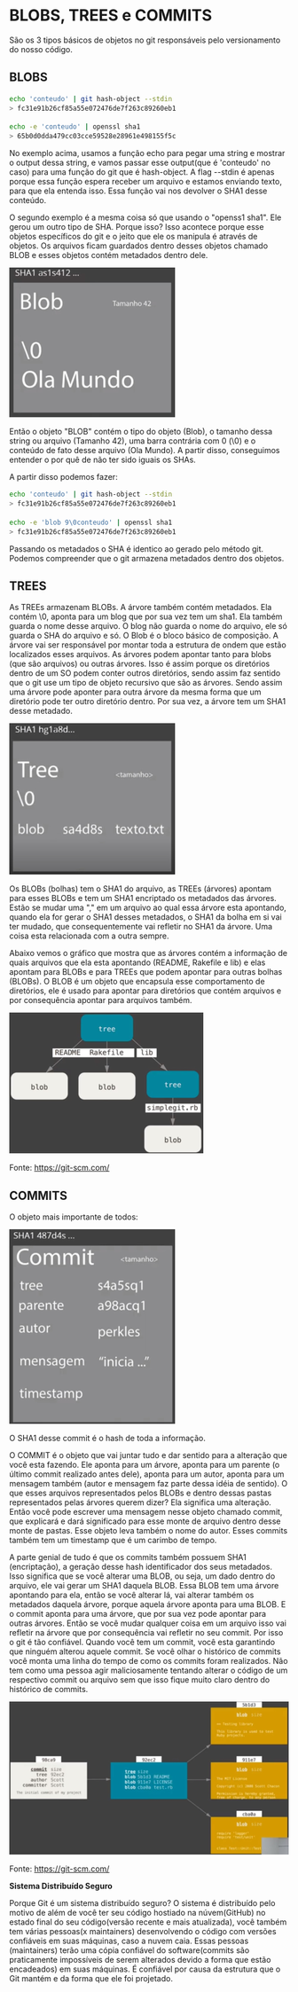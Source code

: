 # BLOBS, TREES e COMMITS

São os 3 tipos básicos de objetos no git responsáveis pelo versionamento do nosso código.

## **BLOBS**

```sh
echo 'conteudo' | git hash-object --stdin
> fc31e91b26cf85a55e072476de7f263c89260eb1

echo -e 'conteudo' | openssl sha1
> 65b0d0dda479cc03cce59528e28961e498155f5c
```

No exemplo acima, usamos a função echo para pegar uma string e mostrar o output dessa string, e vamos passar esse output(que é 'conteudo' no caso) para uma função do git que é hash-object. A flag --stdin é apenas porque essa função espera receber um arquivo e estamos enviando texto, para que ela entenda isso. Essa função vai nos devolver o SHA1 desse conteúdo.

O segundo exemplo é a mesma coisa só que usando o "openss1 sha1". Ele gerou um outro tipo de SHA. Porque isso? Isso acontece porque esse objetos específicos do git e o jeito que ele os manipula é através de objetos. Os arquivos ficam guardados dentro desses objetos chamado BLOB e esses objetos contém metadados dentro dele.

![1](https://github.com/dansalesol/anotacoes-dio/blob/main/Imagens/5_1.png)

Então o objeto "BLOB" contém o tipo do objeto (Blob), o tamanho dessa string ou arquivo (Tamanho 42), uma barra contrária com 0 (\0) e o conteúdo de fato desse arquivo (Ola Mundo). A partir disso, conseguimos entender o por quê de não ter sido iguais os SHAs.

A partir disso podemos fazer:

```sh
echo 'conteudo' | git hash-object --stdin
> fc31e91b26cf85a55e072476de7f263c89260eb1

echo -e 'blob 9\0conteudo' | openssl sha1
> fc31e91b26cf85a55e072476de7f263c89260eb1
```

Passando os metadados o SHA é identico ao gerado pelo método git. Podemos compreender que o git armazena metadados dentro dos objetos.

## **TREES**

As TREEs armazenam BLOBs. A árvore também contém metadados. Ela contém \0, aponta para um blog que por sua vez tem um sha1. Ela também guarda o nome desse arquivo. O blog não guarda o nome do arquivo, ele só guarda o SHA do arquivo e só. O Blob é o bloco básico de composição. A árvore vai ser responsável por montar toda a estrutura de ondem que estão localizados esses arquivos. As árvores podem apontar tanto para blobs (que são arquivos) ou outras árvores. Isso é assim porque os diretórios dentro de um SO podem conter outros diretórios, sendo assim faz sentido que o git use um tipo de objeto recursivo que são as árvores. Sendo assim uma árvore pode aponter para outra árvore da mesma forma que um diretório pode ter outro diretório dentro. Por sua vez, a árvore tem um SHA1 desse metadado.

![2](https://github.com/dansalesol/anotacoes-dio/blob/main/Imagens/5_2.png)

Os BLOBs (bolhas) tem o SHA1 do arquivo, as TREEs (árvores) apontam para esses BLOBs e tem um SHA1 encriptado os metadados das árvores. Estão se mudar uma "," em um arquivo ao qual essa árvore esta apontando, quando ela for gerar o SHA1 desses metadados, o SHA1 da bolha em si vai ter mudado, que consequentemente vai refletir no SHA1 da árvore. Uma coisa esta relacionada com a outra sempre.

Abaixo vemos o gráfico que mostra que as árvores contém a informação de quais arquivos que ela esta apontando (README, Rakefile e lib) e elas apontam para BLOBs e para TREEs que podem apontar para outras bolhas (BLOBs). O BLOB é um objeto que encapsula esse comportamento de diretórios, ele é usado para apontar para diretórios que contém arquivos e por consequência apontar para arquivos também.

![3](https://github.com/dansalesol/anotacoes-dio/blob/main/Imagens/5_3.png)

Fonte: https://git-scm.com/

## **COMMITS**

O objeto mais importante de todos:

![4](https://github.com/dansalesol/anotacoes-dio/blob/main/Imagens/5_4.png)

O SHA1 desse commit é o hash de toda a informação.

O COMMIT é o objeto que vai juntar tudo e dar sentido para a alteração que você esta fazendo. Ele aponta para um árvore, aponta para um parente (o último commit realizado antes dele), aponta para um autor, aponta para um mensagem também (autor e mensagem faz parte dessa idéia de sentido). O que esses arquivos representados pelos BLOBs e dentro dessas pastas representados pelas árvores querem dizer? Ela significa uma alteração. Então você pode escrever uma mensagem nesse objeto chamado commit, que explicará e dará significado para esse monte de arquivo dentro desse monte de pastas. Esse objeto leva também o nome do autor. Esses commits também tem um timestamp que é um carimbo de tempo.

A parte genial de tudo é que os commits também possuem SHA1 (encriptação), a geração desse hash identificador dos seus metadados. Isso significa que se você alterar uma BLOB, ou seja, um dado dentro do arquivo, ele vai gerar um SHA1 daquela BLOB. Essa BLOB tem uma árvore apontando para ela, então se você alterar lá, vai alterar também os metadados daquela árvore, porque aquela árvore aponta para uma BLOB. E o commit aponta para uma árvore, que por sua vez pode apontar para outras árvores. Então se você mudar qualquer coisa em um arquivo isso vai refletir na árvore que por consequência vai refletir no seu commit. Por isso o git é tão confiável. Quando você tem um commit, você esta garantindo que ninguém alterou aquele commit. Se você olhar o histórico de commits você monta uma linha do tempo de como os commits foram realizados. Não tem como uma pessoa agir maliciosamente tentando alterar o código de um respectivo commit ou arquivo sem que isso fique muito claro dentro do histórico de commits.

![5](https://github.com/dansalesol/anotacoes-dio/blob/main/Imagens/5_5.png)

Fonte: https://git-scm.com/

**Sistema Distribuído Seguro**

Porque Git é um sistema distribuído seguro? O sistema é distribuído pelo motivo de além de você ter seu código hostiado na núvem(GitHub) no estado final do seu código(versão recente e mais atualizada), você também tem várias pessoas(x maintainers) desenvolvendo o código com versões confiáveis em suas máquinas, caso a nuvem caia. Essas pessoas (maintainers) terão uma cópia confiável do software(commits são praticamente impossíveis de serem alterados devido a forma que estão encadeados) em suas máquinas. É confiável por causa da estrutura que o Git mantém e da forma que ele foi projetado. 